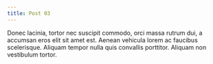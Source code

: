 ```yaml
---
title: Post 03
---
```


Donec lacinia, tortor nec suscipit commodo, orci massa rutrum dui, a accumsan eros elit sit amet est. Aenean vehicula lorem ac faucibus scelerisque. Aliquam tempor nulla quis convallis porttitor. Aliquam non vestibulum tortor. 
